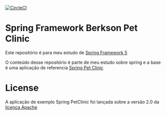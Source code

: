 [![CircleCI](https://circleci.com/gh/berkson/sfg-pet-clinic.svg?style=svg&circle-token=ff9cbd2669ab3e39f21d3e9e12c0eba4a84dae5c)](https://github.com/berkson/sfg-pet-clinic)

# Spring Framework Berkson Pet Clinic

Este repositório é para meu estudo de [Spring Framework 5](https://github.com/berkson/sfg-pet-clinic)

O conteúdo desse repositório é parte de meu estudo sobre spring e a base é uma aplicação
de referencia [Spring Pet Clinic](https://github.com/spring-projects/spring-petclinic)



# License

A aplicação de exemplo Spring PetClinic foi lançada sobre a versão 2.0 da 
[licença Apache](https://www.apache.org/licenses/LICENSE-2.0)